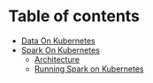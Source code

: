 # Table of contents

* [Data On Kubernetes](README.md)
* [Spark On Kubernetes](spark-on-kubernetes/README.md)
  * [Architecture](spark-on-kubernetes/architecture.md)
  * [Running Spark on Kubernetes](spark-on-kubernetes/running-spark-on-kubernetes.md)

